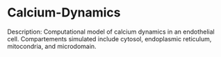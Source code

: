 # Calcium-Dynamics

Description: Computational model of calcium dynamics in an endothelial cell. 
Compartements simulated include cytosol, endoplasmic reticulum, 
mitocondria, and microdomain.
